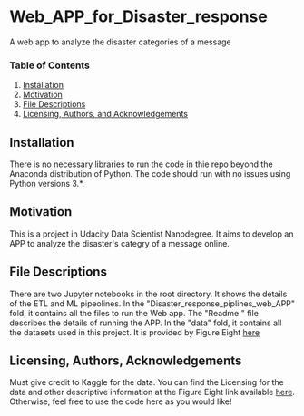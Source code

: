 # Web_APP_for_Disaster_response
A web app to analyze the disaster categories of a message

### Table of Contents
1. [Installation](#installation)
2. [Motivation](#motivation)
3. [File Descriptions](#files)
4. [Licensing, Authors, and Acknowledgements](#licensing)


## Installation <a name="installation"></a>

There is no necessary libraries to run the code in thie repo beyond the Anaconda distribution of Python.  The code should run with no issues using Python versions 3.*.


## Motivation

This is a project in Udacity Data Scientist Nanodegree. It aims to develop an APP to analyze the disaster's categry of a message online.

## File Descriptions <a name="files"></a>

There are two Jupyter notebooks in the root directory. It shows the details of the ETL and ML pipeolines.
In the "Disaster_response_piplines_web_APP" fold, it contains all the files to run the Web app. The "Readme " file describes the details of running the APP.
In the "data" fold, it contains all the datasets used in this project. It is provided by Figure Eight [here](https://www.figure-eight.com)


## Licensing, Authors, Acknowledgements<a name="licensing"></a>

Must give credit to Kaggle for the data.  You can find the Licensing for the data and other descriptive information at the  Figure Eight link available [here](https://www.figure-eight.com).  Otherwise, feel free to use the code here as you would like! 
